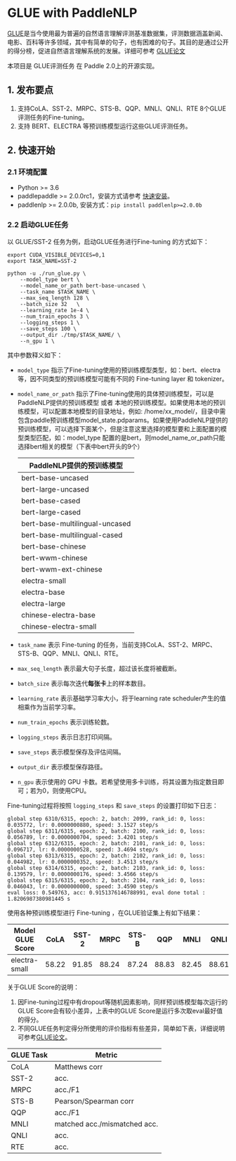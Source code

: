 # GLUE with PaddleNLP

[GLUE](https://gluebenchmark.com/)是当今使用最为普遍的自然语言理解评测基准数据集，评测数据涵盖新闻、电影、百科等许多领域，其中有简单的句子，也有困难的句子。其目的是通过公开的得分榜，促进自然语言理解系统的发展。详细可参考 [GLUE论文](https://openreview.net/pdf?id=rJ4km2R5t7)

本项目是 GLUE评测任务 在 Paddle 2.0上的开源实现。

## 1. 发布要点

1. 支持CoLA、SST-2、MRPC、STS-B、QQP、MNLI、QNLI、RTE 8个GLUE评测任务的Fine-tuning。
2. 支持 BERT、ELECTRA 等预训练模型运行这些GLUE评测任务。

## 2. 快速开始

### 2.1 环境配置
- Python >= 3.6
- paddlepaddle >= 2.0.0rc1，安装方式请参考 [快速安装](https://www.paddlepaddle.org.cn/install/quick)。
- paddlenlp >= 2.0.0b, 安装方式：`pip install paddlenlp>=2.0.0b`

### 2.2 启动GLUE任务
以 GLUE/SST-2 任务为例，启动GLUE任务进行Fine-tuning 的方式如下：

```shell
export CUDA_VISIBLE_DEVICES=0,1
export TASK_NAME=SST-2

python -u ./run_glue.py \
    --model_type bert \
    --model_name_or_path bert-base-uncased \
    --task_name $TASK_NAME \
    --max_seq_length 128 \
    --batch_size 32   \
    --learning_rate 1e-4 \
    --num_train_epochs 3 \
    --logging_steps 1 \
    --save_steps 100 \
    --output_dir ./tmp/$TASK_NAME/ \
    --n_gpu 1 \

```

其中参数释义如下：
- `model_type` 指示了Fine-tuning使用的预训练模型类型，如：bert、electra等，因不同类型的预训练模型可能有不同的 Fine-tuning layer 和 tokenizer。
- `model_name_or_path` 指示了Fine-tuning使用的具体预训练模型，可以是PaddleNLP提供的预训练模型 或者 本地的预训练模型。如果使用本地的预训练模型，可以配置本地模型的目录地址，例如: /home/xx_model/，目录中需包含paddle预训练模型model_state.pdparams。如果使用PaddleNLP提供的预训练模型，可以选择下面某个，但是注意这里选择的模型要和上面配置的模型类型匹配，如：model_type 配置的是bert，则model_name_or_path只能选择bert相关的模型（下表中bert开头的9个）

   | PaddleNLP提供的预训练模型        |
   |---------------------------------|
   | bert-base-uncased               |
   | bert-large-uncased              |
   | bert-base-cased                 |
   | bert-large-cased                |
   | bert-base-multilingual-uncased  |
   | bert-base-multilingual-cased    |
   | bert-base-chinese               |
   | bert-wwm-chinese                |
   | bert-wwm-ext-chinese            |
   | electra-small                   |
   | electra-base                    |
   | electra-large                   |
   | chinese-electra-base            |
   | chinese-electra-small           |

- `task_name` 表示 Fine-tuning 的任务，当前支持CoLA、SST-2、MRPC、STS-B、QQP、MNLI、QNLI、RTE。
- `max_seq_length` 表示最大句子长度，超过该长度将被截断。
- `batch_size` 表示每次迭代**每张卡**上的样本数目。
- `learning_rate` 表示基础学习率大小，将于learning rate scheduler产生的值相乘作为当前学习率。
- `num_train_epochs` 表示训练轮数。
- `logging_steps` 表示日志打印间隔。
- `save_steps` 表示模型保存及评估间隔。
- `output_dir` 表示模型保存路径。
- `n_gpu` 表示使用的 GPU 卡数。若希望使用多卡训练，将其设置为指定数目即可；若为0，则使用CPU。

Fine-tuning过程将按照 `logging_steps` 和 `save_steps` 的设置打印如下日志：

```
global step 6310/6315, epoch: 2, batch: 2099, rank_id: 0, loss: 0.035772, lr: 0.0000000880, speed: 3.1527 step/s
global step 6311/6315, epoch: 2, batch: 2100, rank_id: 0, loss: 0.056789, lr: 0.0000000704, speed: 3.4201 step/s
global step 6312/6315, epoch: 2, batch: 2101, rank_id: 0, loss: 0.096717, lr: 0.0000000528, speed: 3.4694 step/s
global step 6313/6315, epoch: 2, batch: 2102, rank_id: 0, loss: 0.044982, lr: 0.0000000352, speed: 3.4513 step/s
global step 6314/6315, epoch: 2, batch: 2103, rank_id: 0, loss: 0.139579, lr: 0.0000000176, speed: 3.4566 step/s
global step 6315/6315, epoch: 2, batch: 2104, rank_id: 0, loss: 0.046043, lr: 0.0000000000, speed: 3.4590 step/s
eval loss: 0.549763, acc: 0.9151376146788991, eval done total : 1.8206987380981445 s
```

使用各种预训练模型进行 Fine-tuning ，在GLUE验证集上有如下结果：

| Model GLUE Score | CoLA  | SST-2  | MRPC   | STS-B  | QQP    | MNLI   | QNLI   | RTE    |
|------------------|-------|--------|--------|--------|--------|--------|--------|--------|
| electra-small    | 58.22 | 91.85  | 88.24  | 87.24  | 88.83  | 82.45  | 88.61  | 66.78  |

关于GLUE Score的说明：
1. 因Fine-tuning过程中有dropout等随机因素影响，同样预训练模型每次运行的GLUE Score会有较小差异，上表中的GLUE Score是运行多次取eval最好值的得分。
2. 不同GLUE任务判定得分所使用的评价指标有些差异，简单如下表，详细说明可参考[GLUE论文](https://openreview.net/pdf?id=rJ4km2R5t7)。

| GLUE Task  | Metric                       |
|------------|------------------------------|
| CoLA       | Matthews corr                |
| SST-2      | acc.                         |
| MRPC       | acc./F1                      |
| STS-B      | Pearson/Spearman corr        |
| QQP        | acc./F1                      |
| MNLI       | matched acc./mismatched acc. |
| QNLI       | acc.                         |
| RTE        | acc.                         |
